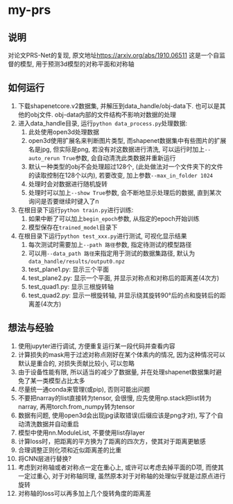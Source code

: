 # my-prs

## 说明

对论文PRS-Net的复现, 原文地址<https://arxiv.org/abs/1910.06511>
这是一个自监督的模型, 用于预测3d模型的对称平面和对称轴

## 如何运行

1. 下载shapenetcore.v2数据集, 并解压到data_handle/obj-data下. 也可以是其他的obj文件. obj-data内部的文件结构不影响对数据的处理
2. 进入data_handle目录, 运行`python data_process.py`处理数据:
   1. 此处使用open3d处理数据
   2. open3d使用扩展名来判断图片类型, 而shapenet数据集中有些图片的扩展名是jpg, 但实际是png, 若没有对这数据进行清洗, 可以运行时加上`--auto_rerun True`参数, 会自动清洗此类数据并重新运行
   3. 默认一种类型的obj不会处理超过128个, (此处做法对一个文件夹下的文件的读取控制在128个以内), 若要改变, 加上参数`--max_in_folder 1024`
   4. 处理时会对数据进行随机旋转
   5. 处理时可以加上`--show True`参数, 会不断地显示处理后的数据, 直到某次询问是否要继续时键入了n
3. 在根目录下运行`python train.py`进行训练:
   1. 如果中断了可以加上`begin_epoch`参数, 从指定的epoch开始训练
   2. 模型保存在`trained_model`目录下
4. 在根目录下运行`python test_xxx.py`进行测试, 可视化显示结果
   1. 每次测试时需要加上`--path 路径`参数, 指定待测试的模型路径
   2. 可以用`--data_path 路径`来指定用于测试的数据集路径, 默认为`data_handle/results/output0.npz`
   3. test_plane1.py: 显示三个平面
   4. test_plane2.py: 显示一个平面, 并显示对称点和对称后的距离差(4次方)
   5. test_quad1.py: 显示三根旋转轴
   6. test_quad2.py: 显示一根旋转轴, 并显示绕其旋转90°后的点和旋转后的距离差(4次方)

## 想法与经验

1. 使用jupyter进行调试, 方便重复运行某一段代码并查看内容
2. 计算损失的mask用于过滤对称点刚好在某个体素内的情况, 因为这种情况可以默认是重合的, 对损失贡献比较小, 可以忽略
3. 由于设备性能有限, 所以适当的减少了数据量, 并在处理shapenet数据集时避免了某一类模型占比太多
4. 尽量统一通conda来管理(或pip), 否则可能出问题
5. 不要把narray的list直接转为tensor, 会很慢, 应先使用np.stack把list转为narray, 再用torch.from_numpy转为tensor
6. 数据有问题, 使用open3d会出现jpg读取错误(后缀应该是png才对), 写了个自动清洗数据并自动重启
7. 模型中使用nn.ModuleList, 不要使用list存layer
8. 计算loss时，把距离的平方换为了距离的四次方，使其对于距离更敏感
9. 合理调整正则化项和近似距离差的比重
10. 将CNN层进行替换?
11. 考虑到对称轴或者对称点一定在重心上, 或许可以考虑去掉平面的D项, 而使其一定过重心, 对于对称轴同理, 虽然原本对于对称轴的处理似乎就是过原点进行旋转
12. 对称轴的loss可以再多加上几个旋转角度的距离差